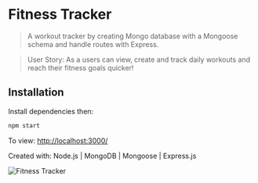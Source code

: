 # Fitness Tracker

> A workout tracker by creating Mongo database with a Mongoose schema and handle routes with Express.

> User Story: As a users can view, create and track daily workouts and reach their fitness goals quicker! 

## Installation

Install dependencies then:

```sh
npm start
```

  To view: <http://localhost:3000/>

Created with: Node.js | MongoDB | Mongoose | Express.js

![Fitness Tracker](./assetsfitness_tracker.gif)

